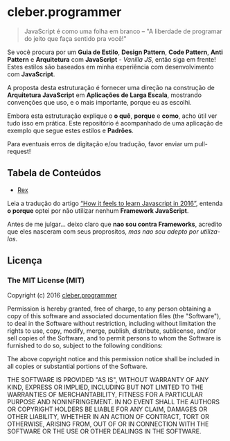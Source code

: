 # cleber.programmer

> JavaScript é como uma folha em branco – "A liberdade de programar do jeito que faça sentido pra você!"

Se você procura por um **Guia de Estilo**, **Design Pattern**, **Code Pattern**, **Anti Pattern** e **Arquitetura** com **JavaScript** -  *Vanilla JS*, então siga em frente! Estes estilos são baseados em minha experiência com desenvolvimento com **JavaScript**.

A proposta desta estruturação é fornecer uma direção na construção de **Arquitetura JavaScript** em **Aplicações de Larga Escala**, mostrando convenções que uso, e o mais importante, porque eu as escolhi.

Embora esta estruturação explique o **o quê**, **porque** e **como**, acho útil ver tudo isso em prática. Este repositório é acompanhado de uma aplicação de exemplo que segue estes estilos e **Padrões**.

Para eventuais erros de digitação e/ou tradução, favor enviar um pull-request!

## Tabela de Conteúdos

* [Rex](https://github.com/cleber-programmer/cleber.programmer/blob/master/src)

Leia a tradução do artigo [“How it feels to learn Javascript in 2016”](https://hackernoon.com/how-it-feels-to-learn-javascript-in-2016-d3a717dd577f#.p89yfl61i), entenda **o porque** optei por não utilizar nenhum **Framework JavaScript**.

Antes de me julgar... deixo claro que **nao sou contra Frameworks**, acredito que eles nasceram com seus proprositos, *mas nao sou adepto por utiliza-los*.

## Licença
### The MIT License (MIT)

Copyright (c) 2016 [cleber.programmer](https://github.com/cleber-programmer)

Permission is hereby granted, free of charge, to any person obtaining a copy of
this software and associated documentation files (the "Software"), to deal in
the Software without restriction, including without limitation the rights to
use, copy, modify, merge, publish, distribute, sublicense, and/or sell copies of the Software, and to permit persons to whom the Software is furnished to do so, subject to the following conditions:

The above copyright notice and this permission notice shall be included in all
copies or substantial portions of the Software.

THE SOFTWARE IS PROVIDED "AS IS", WITHOUT WARRANTY OF ANY KIND, EXPRESS OR
IMPLIED, INCLUDING BUT NOT LIMITED TO THE WARRANTIES OF MERCHANTABILITY, FITNESS FOR A PARTICULAR PURPOSE AND NONINFRINGEMENT. IN NO EVENT SHALL THE AUTHORS OR COPYRIGHT HOLDERS BE LIABLE FOR ANY CLAIM, DAMAGES OR OTHER LIABILITY, WHETHER IN AN ACTION OF CONTRACT, TORT OR OTHERWISE, ARISING FROM, OUT OF OR IN CONNECTION WITH THE SOFTWARE OR THE USE OR OTHER DEALINGS IN THE SOFTWARE.